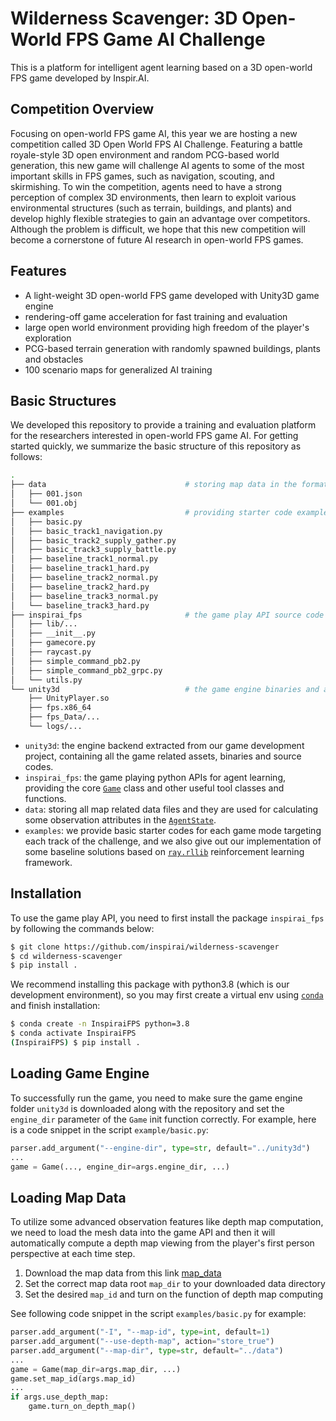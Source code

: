 # Wilderness Scavenger: 3D Open-World FPS Game AI Challenge

This is a platform for intelligent agent learning based on a 3D open-world FPS game developed by Inspir.AI.

## Competition Overview

Focusing on open-world FPS game AI, this year we are hosting a new competition called 3D Open World FPS AI Challenge. Featuring a battle royale-style 3D open environment and random PCG-based world generation, this new game will challenge AI agents to some of the most important skills in FPS games, such as navigation, scouting, and skirmishing. To win the competition, agents need to have a strong perception of complex 3D environments, then learn to exploit various environmental structures (such as terrain, buildings, and plants) and develop highly flexible strategies to gain an advantage over competitors. Although the problem is difficult, we hope that this new competition will become a cornerstone of future AI research in open-world FPS games.

## Features


- A light-weight 3D open-world FPS game developed with Unity3D game engine
- rendering-off game acceleration for fast training and evaluation
- large open world environment providing high freedom of the player's exploration
- PCG-based terrain generation with randomly spawned buildings, plants and obstacles
- 100 scenario maps for generalized AI training

## Basic Structures

We developed this repository to provide a training and evaluation platform for the researchers interested in open-world FPS game AI. For getting started quickly, we summarize the basic structure of this repository as follows:

```bash
.
├── data                               # storing map data in the format [map_id].json [map_id].obj
│   ├── 001.json
│   └── 001.obj
├── examples                           # providing starter code examples and training baselines
│   ├── basic.py
│   ├── basic_track1_navigation.py
│   ├── basic_track2_supply_gather.py
│   ├── basic_track3_supply_battle.py
│   ├── baseline_track1_normal.py
│   ├── baseline_track1_hard.py
│   ├── baseline_track2_normal.py
│   ├── baseline_track2_hard.py
│   ├── baseline_track3_normal.py
│   └── baseline_track3_hard.py
├── inspirai_fps                       # the game play API source code
│   ├── lib/...
│   ├── __init__.py
│   ├── gamecore.py
│   ├── raycast.py
│   ├── simple_command_pb2.py
│   ├── simple_command_pb2_grpc.py
│   └── utils.py
└── unity3d                            # the game engine binaries and assets
    ├── UnityPlayer.so
    ├── fps.x86_64
    ├── fps_Data/...
    └── logs/...
```

- `unity3d`: the engine backend extracted from our game development project, containing all the game related assets, binaries and source codes.
- `inspirai_fps`: the game playing python APIs for agent learning, providing the core [`Game`](inspirai_fps/gamecore.py) class and other useful tool classes and functions.
- `data`: storing all map related data files and they are used for calculating some observation attributes in the [`AgentState`](inspirai_fps/gamecore.py).
- `examples`: we provide basic starter codes for each game mode targeting each track of the challenge, and we also give out our implementation of some baseline solutions based on [`ray.rllib`](https://docs.ray.io/en/master/rllib/index.html) reinforcement learning framework.

## Installation

To use the game play API, you need to first install the package `inspirai_fps` by following the commands below:

```bash
$ git clone https://github.com/inspirai/wilderness-scavenger
$ cd wilderness-scavenger
$ pip install .
```

We recommend installing this package with python3.8 (which is our development environment), so you may first create a virtual env using [`conda`](https://www.anaconda.com/) and finish installation:

```bash
$ conda create -n InspiraiFPS python=3.8
$ conda activate InspiraiFPS
(InspiraiFPS) $ pip install .
```

## Loading Game Engine

To successfully run the game, you need to make sure the game engine folder `unity3d` is downloaded along with the repository and set the `engine_dir` parameter of the `Game` init function correctly. For example, here is a code snippet in the script `example/basic.py`:

```python
parser.add_argument("--engine-dir", type=str, default="../unity3d")
...
game = Game(..., engine_dir=args.engine_dir, ...)
```

## Loading Map Data

To utilize some advanced observation features like depth map computation, we need to load the mesh data into the game API and then it will automatically compute a depth map viewing from the player's first person perspective at each time step.

1. Download the map data from this link [map_data]()
2. Set the correct map data root `map_dir` to your downloaded data directory
3. Set the desired `map_id` and turn on the function of depth map computing 

See following code snippet in the script `examples/basic.py` for example:

```python
parser.add_argument("-I", "--map-id", type=int, default=1)
parser.add_argument("--use-depth-map", action="store_true")
parser.add_argument("--map-dir", type=str, default="../data")
...
game = Game(map_dir=args.map_dir, ...)
game.set_map_id(args.map_id)
...
if args.use_depth_map:
    game.turn_on_depth_map()
```
